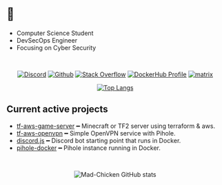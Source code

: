 # 👋
- Computer Science Student
- DevSecOps Engineer
- Focusing on Cyber Security

<br>

<div align="center">

[![Discord](https://img.shields.io/static/v1?label=Discord&message=%2FMad%2FChicken%2F%238967&logo=Discord&logoColor=ffffff&style=for-the-badge)](https://discord.gg)
[![Github](https://img.shields.io/github/stars/Mad-Chicken?logoColor=ffffff&style=for-the-badge)](https://github.com/Mad-Chicken)
[![Stack Overflow](https://img.shields.io/stackexchange/stackoverflow/r/13204065?label=Stackoverflow&logo=stackoverflow&logoColor=ffffff&style=for-the-badge)](https://stackoverflow.com/users/13204065/andrew-a)
[![DockerHub Profile](https://img.shields.io/badge/DockerHub-andrewaiken-informational?style=for-the-badge&logo=docker&logoColor=ffffff)](https://hub.docker.com/u/andrewaiken)
[![matrix](https://img.shields.io/static/v1?label=Matrix&message=@mad-chicken&logo=matrix&logoColor=ffffff&style=for-the-badge)](https://matrix.to/#/@mad-chicken:matrix.org)

[![Top Langs](https://github-readme-stats.vercel.app/api/top-langs/?username=Mad-Chicken&hide=mcfunction&layout=compact)](https://github.com/anuraghazra/github-readme-stats)

</div>

## Current active projects
- [tf-aws-game-server](https://github.com/Mad-Chicken/tf-aws-game-server) ━ Minecraft or TF2 server using terraform & aws.
- [tf-aws-openvpn](https://github.com/Mad-Chicken/tf-aws-openvpn) ━ Simple OpenVPN service with Pihole.
- [discord.js](https://github.com/Mad-Chicken/discord.js) ━ Discord bot starting point that runs in Docker.
- [pihole-docker](https://github.com/Mad-Chicken/pihole-docker) ━ Pihole instance running in Docker.

<br>
<div align="center">

![Mad-Chicken GitHub stats](https://github-readme-stats.vercel.app/api?username=Mad-Chicken&show_icons=true&theme=tokyonight)

</div>